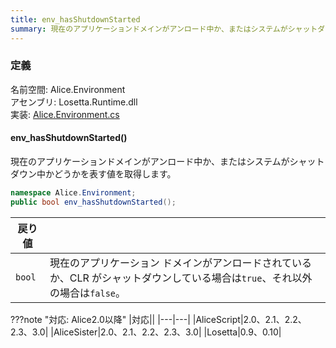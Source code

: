 ```yaml
---
title: env_hasShutdownStarted
summary: 現在のアプリケーションドメインがアンロード中か、またはシステムがシャットダウン中かどうかを表す値を取得します。
---
```

### 定義
名前空間: Alice.Environment<br/>
アセンブリ: Losetta.Runtime.dll<br/>
実装: [Alice.Environment.cs](https://github.com/WSOFT-Project/Losetta/blob/master/Losetta.Runtime/Alice.Environment.cs)

#### env_hasShutdownStarted()

現在のアプリケーションドメインがアンロード中か、またはシステムがシャットダウン中かどうかを表す値を取得します。

```cs title="AliceScript"
namespace Alice.Environment;
public bool env_hasShutdownStarted();
```

|戻り値| |
|-|-|
|`bool`|現在のアプリケーション ドメインがアンロードされているか、CLR がシャットダウンしている場合は`true`、それ以外の場合は`false`。|

???note "対応: Alice2.0以降"
    |対応||
    |---|---|
    |AliceScript|2.0、2.1、2.2、2.3、3.0|
    |AliceSister|2.0、2.1、2.2、2.3、3.0|
    |Losetta|0.9、0.10|
